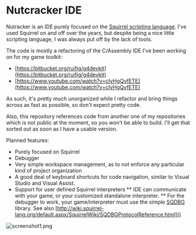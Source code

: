 # Nutcracker IDE #

Nutracker is an IDE purely focused on the [Squirrel scripting language](http://squirrel-lang.org).
I've used Squirrel on and off over the years, but despite being a nice little scripting language, I was always put off by the lack of tools.

The code is mostly a refactoring of the C/Assembly IDE I've been working on for my game toolkit:

* [https://bitbucket.org/ruifig/g4devkit](https://bitbucket.org/ruifig/g4devkit)
* [https://www.youtube.com/watch?v=cIyHgQvfETE](https://www.youtube.com/watch?v=cIyHgQvfETE)

As such, it's pretty much unorganized while I refactor and bring things across as fast as possible, so don't expect pretty code.

Also, this repository references code from another one of my repositories which is not public at the moment, so you won't be able to build.
I'll get that sorted out as soon as I have a usable version.

Planned features:

* Purely focused on Squirrel
* Debugger
* Very simple workspace management, as to not enforce any particular kind of project organization
* A good deal of keyboard shortcuts for code navigation, similar to Visual Studio and Visual Assist.
* Support for user defined Squirrel interpreters
** IDE can communicate with your game, or your customized standalone interpreter.
** For the debugger to work, your game/interpreter must use the simple [SQDBG](http://wiki.squirrel-lang.org/default.aspx/SquirrelWiki/SQDBG.html) library. See also [http://wiki.squirrel-lang.org/default.aspx/SquirrelWiki/SQDBGProtocolReference.html]()

![screenshot1.png](https://bitbucket.org/repo/jnoqe9/images/2250951370-screenshot1.png)